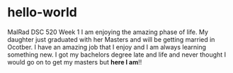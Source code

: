# hello-world
MalRad DSC 520 Week 1
I am enjoying the amazing phase of life.  My daughter just graduated with her Masters and will be getting married in Ocotber.  I have an amazing job that I enjoy and I am always learning something new.  I got my bachelors degree late and life and never thought I would go on to get my masters but **here I am**!! 
